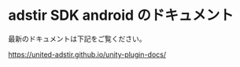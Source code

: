 # adstir SDK android のドキュメント

最新のドキュメントは下記をご覧ください。

https://united-adstir.github.io/unity-plugin-docs/

